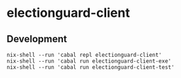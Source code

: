 # electionguard-client

## Development

```
nix-shell --run 'cabal repl electionguard-client'
nix-shell --run 'cabal run electionguard-client-exe'
nix-shell --run 'cabal run electionguard-client-test'
```
